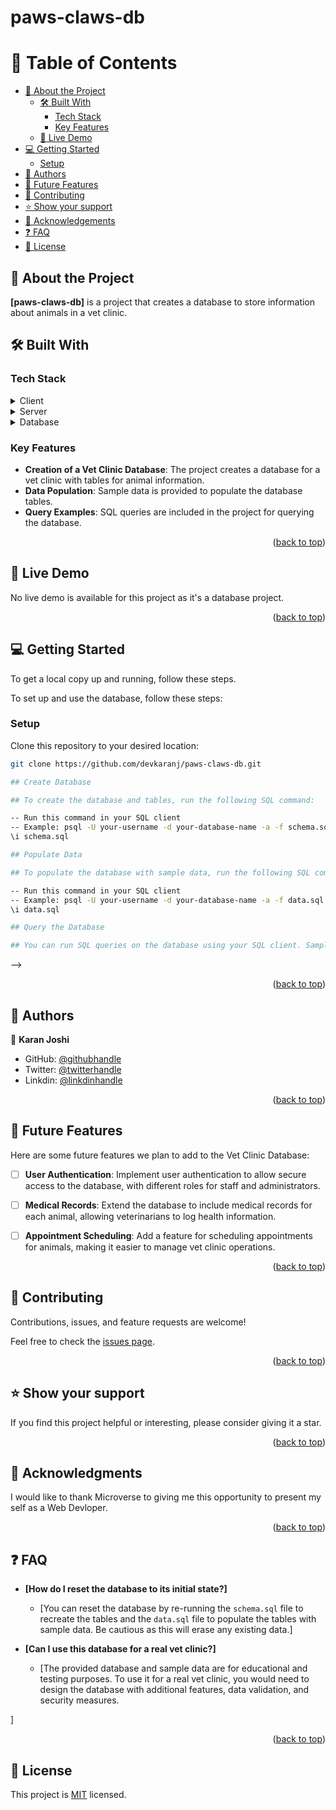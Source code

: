 # paws-claws-db

<a name="readme-top"></a>



# 📗 Table of Contents

- [📖 About the Project](#about-project)
  - [🛠 Built With](#built-with)
    - [Tech Stack](#tech-stack)
    - [Key Features](#key-features)
  - [🚀 Live Demo](#live-demo)
- [💻 Getting Started](#getting-started)
  - [Setup](#setup)
- [👥 Authors](#authors)
- [🔭 Future Features](#future-features)
- [🤝 Contributing](#contributing)
- [⭐️ Show your support](#support)
- [🙏 Acknowledgements](#acknowledgements)
- [❓ FAQ](#faq)
- [📝 License](#license)

<!-- PROJECT DESCRIPTION -->

## 📖 About the Project <a name="about-project"></a>


**[paws-claws-db]** is a project that creates a database to store information about animals in a vet clinic.


## 🛠 Built With <a name="built-with"></a>

### Tech Stack <a name="tech-stack"></a>


<details>
  <summary>Client</summary>
  <ul>
    <li><a href="https://reactjs.org/">React.js</a></li>
  </ul>
</details>

<details>
  <summary>Server</summary>
  <ul>
    <li><a href="https://expressjs.com/">Express.js</a></li>
  </ul>
</details>

<details>
<summary>Database</summary>
  <ul>
    <li><a href="https://www.postgresql.org/">PostgreSQL</a></li>
  </ul>
</details>

<!-- Features -->

### Key Features <a name="key-features"></a>


- **Creation of a Vet Clinic Database**: The project creates a database for a vet clinic with tables for animal information.
- **Data Population**: Sample data is provided to populate the database tables.
- **Query Examples**: SQL queries are included in the project for querying the database.


<p align="right">(<a href="#readme-top">back to top</a>)</p>

<!-- LIVE DEMO -->

## 🚀 Live Demo <a name="live-demo"></a>

No live demo is available for this project as it's a database project.

<p align="right">(<a href="#readme-top">back to top</a>)</p>

<!-- GETTING STARTED -->

## 💻 Getting Started <a name="getting-started"></a>


To get a local copy up and running, follow these steps.

To set up and use the database, follow these steps:

### Setup

Clone this repository to your desired location:

```bash
git clone https://github.com/devkaranj/paws-claws-db.git

## Create Database

## To create the database and tables, run the following SQL command:

-- Run this command in your SQL client
-- Example: psql -U your-username -d your-database-name -a -f schema.sql
\i schema.sql

## Populate Data

## To populate the database with sample data, run the following SQL command:

-- Run this command in your SQL client
-- Example: psql -U your-username -d your-database-name -a -f data.sql
\i data.sql

## Query the Database

## You can run SQL queries on the database using your SQL client. Sample queries are provided in queries.sql.


```
 -->

<p align="right">(<a href="#readme-top">back to top</a>)</p>

<!-- AUTHORS -->

## 👥 Authors <a name="authors"></a>

👤 **Karan Joshi**

- GitHub: [@githubhandle](https://github.com/DevKaranJ)
- Twitter: [@twitterhandle](https://twitter.com/DevKaranJ)
- Linkdin: [@linkdinhandle](https://twitter.com/Dev_Karan_J)


<p align="right">(<a href="#readme-top">back to top</a>)</p>

<!-- FUTURE FEATURES -->

## 🔭 Future Features <a name="future-features"></a>


Here are some future features we plan to add to the Vet Clinic Database:

- [ ] **User Authentication**: Implement user authentication to allow secure access to the database, with different roles for staff and administrators.

- [ ] **Medical Records**: Extend the database to include medical records for each animal, allowing veterinarians to log health information.

- [ ] **Appointment Scheduling**: Add a feature for scheduling appointments for animals, making it easier to manage vet clinic operations.


<p align="right">(<a href="#readme-top">back to top</a>)</p>

<!-- CONTRIBUTING -->

## 🤝 Contributing <a name="contributing"></a>

Contributions, issues, and feature requests are welcome!

Feel free to check the [issues page](https://github.com/DevKaranJ/vet-clinic/issues).

<p align="right">(<a href="#readme-top">back to top</a>)</p>

<!-- SUPPORT -->

## ⭐️ Show your support <a name="support"></a>

If you find this project helpful or interesting, please consider giving it a star.

<p align="right">(<a href="#readme-top">back to top</a>)</p>

<!-- ACKNOWLEDGEMENTS -->

## 🙏 Acknowledgments <a name="acknowledgements"></a>

I would like to thank Microverse to giving me this opportunity to present my self as a Web Devloper.

<p align="right">(<a href="#readme-top">back to top</a>)</p>

<!-- FAQ (optional) -->

## ❓ FAQ <a name="faq"></a>


- **[How do I reset the database to its initial state?]**

  - [You can reset the database by re-running the `schema.sql` file to recreate the tables and the `data.sql` file to populate the tables with sample data. Be cautious as this will erase any existing data.]

- **[Can I use this database for a real vet clinic?]**

  - [The provided database and sample data are for educational and testing purposes. To use it for a real vet clinic, you would need to design the database with additional features, data validation, and security measures.

]

<p align="right">(<a href="#readme-top">back to top</a>)</p>

<!-- LICENSE -->

## 📝 License <a name="license"></a>

This project is [MIT](./LICENSE) licensed.